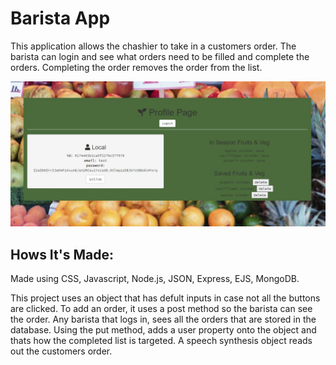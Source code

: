 # Barista App

This application allows the chashier to take in a customers order. The barista can login and see what orders need to be filled and complete the orders.
Completing the order removes the order from the list.

![screenshot](https://raw.githubusercontent.com/KristoferWhitfield/ProduceTracker/main/screen.JPG)

## Hows It's Made:

Made using CSS, Javascript, Node.js, JSON, Express, EJS, MongoDB.

This project uses an object that has defult inputs in case not all the buttons are clicked. To add an order, it uses a post method so the barista can see the order. 
Any barista that logs in, sees all the orders that are stored in the database. Using the put method, adds a user property onto the object and thats how the completed
list is targeted. A speech synthesis object reads out the customers order. 
